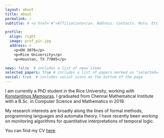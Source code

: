 ```yaml
---
layout: about
title: about
permalink: /
subtitle: # <a href='#'>Affiliations</a>. Address. Contacts. Moto. Etc.

profile:
  align: right
  image: prof_pic.jpg
  address: >
    <p>DH 3076</p>
    <p>Rice University</p>
    <p>Houston, TX 77005</p>

news: false  # includes a list of news items
selected_papers: true # includes a list of papers marked as "selected={true}"
social: true  # includes social icons at the bottom of the page
---
```


I am currently a PhD student in the Rice University, working with [Konstantinos Mamouras](https://mamouras.web.rice.edu). I graduated from Chennai Mathematical Institute with a B.Sc. in Computer Science and Mathematics in 2019.

My research interests are broadly along the lines of formal methods, programming languages and automata theory. I have recently been working on monitoring algorithms for quantitative interpretations of temporal logic.

You can find my CV [here](direct-html/resume/resume2022.htm).